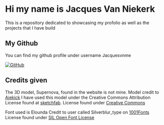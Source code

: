 # Hi my name is Jacques Van Niekerk

This is a repository dedicated to showcasing my profolio as well as the projects that I have build 

## My Github

You can find my github profile under username Jacquesvnme

[![GitHub](https://img.shields.io/badge/GitHub-Click%20here%20to%20view%20GitHub%20Profile-green?labelColor=A020F0&style=for-the-badge&logo=github&logoColor=FFFFFF&link=https://github.com/Jacquesvnme)](https://github.com/Jacquesvnme)

## Credits given

The 3D model, Supernova, found in the website is not mine. Model credit to [Aiekick](https://github.com/aiekick)
I have used this model under the Creative Commons Attribution License found at [sketchfab](https://sketchfab.com/3d-models/supernova-remnant-lighting-2-68cbcb486c7f41f2b842a36a543a54a1).
License found under [Creative Commons](https://creativecommons.org/licenses/by/4.0/)

Font used is Elounda
Credit to user called Silverblur_type on [1001Fonts](https://www.1001fonts.com/elounda-font.html)
License found under [SIL Open Font License](https://openfontlicense.org/)